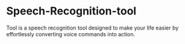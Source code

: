 # Speech-Recognition-tool
Tool is a speech recognition tool designed to make your life easier by effortlessly converting voice commands into action. 
